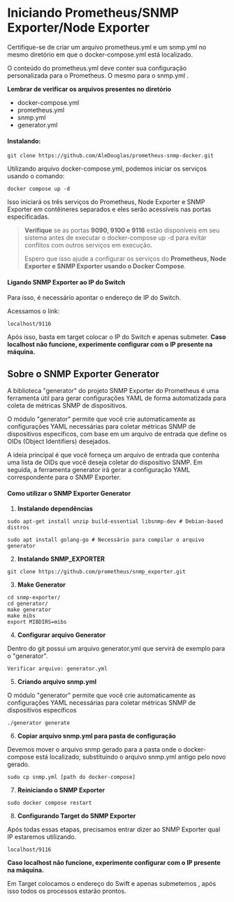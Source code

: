   
  

# Iniciando Prometheus/SNMP Exporter/Node Exporter 


Certifique-se de criar um arquivo prometheus.yml e um snmp.yml no mesmo diretório em que o docker-compose.yml está localizado.

O conteúdo do prometheus.yml deve conter sua configuração personalizada para o Prometheus.
O mesmo para o snmp.yml .

**Lembrar de verificar os arquivos presentes no diretório**
* docker-compose.yml
* prometheus.yml
* snmp.yml
* generator.yml

#### Instalando:

```
git clone https://github.com/AleDouglas/prometheus-snmp-docker.git
```

Utilizando arquivo docker-compose.yml, podemos iniciar os serviços usando o comando:
```
docker compose up -d
```
  

Isso iniciará os três serviços do Prometheus, Node Exporter e SNMP Exporter em contêineres separados e eles serão acessíveis nas portas especificadas.


>**Verifique** se as portas **9090, 9100 e 9116** estão disponíveis em seu sistema antes de executar o docker-compose up -d para evitar conflitos com outros serviços em execução.
>
>Espero que isso ajude a configurar os serviços do **Prometheus, Node Exporter e SNMP Exporter usando o Docker Compose**.


#### Ligando SNMP Exporter ao IP do Switch

Para isso, é necessário apontar o endereço de IP do Switch.


Acessamos o link:
```
localhost/9116
```
Após isso, basta em target colocar o IP do Switch e apenas submeter.
**Caso localhost não funcione, experimente configurar com o IP presente na máquina.**

  


  

## Sobre o SNMP Exporter Generator

A biblioteca "generator" do projeto SNMP Exporter do Prometheus é uma ferramenta útil para gerar configurações YAML de forma automatizada para coleta de métricas SNMP de dispositivos.

O módulo "generator" permite que você crie automaticamente as configurações YAML necessárias para coletar métricas SNMP de dispositivos específicos, com base em um arquivo de entrada que define os OIDs (Object Identifiers) desejados.

  

A ideia principal é que você forneça um arquivo de entrada que contenha uma lista de OIDs que você deseja coletar do dispositivo SNMP. Em seguida, a ferramenta generator irá gerar a configuração YAML correspondente para o SNMP Exporter.

  
  

#### Como utilizar o SNMP Exporter Generator
1. **Instalando dependências**
```
sudo apt-get install unzip build-essential libsnmp-dev # Debian-based distros

sudo apt install golang-go # Necessário para compilar o arquivo generator
```
  

2. **Instalando SNMP_EXPORTER**
```
git clone https://github.com/prometheus/snmp_exporter.git
```
  
3. **Make Generator**
```
cd snmp-exporter/
cd generator/
make generator
make mibs
export MIBDIRS=mibs
```
  
 4. **Configurar arquivo Generator**

Dentro do git possui um arquivo generator.yml que servirá de exemplo para o "generator".

```
Verificar arquivo: generator.yml
```

5. **Criando arquivo snmp.yml**

O módulo "generator" permite que você crie automaticamente as configurações YAML necessárias para coletar métricas SNMP de dispositivos específicos

```
./generator generate
```
  
6. **Copiar arquivo snmp.yml para pasta de configuração**

Devemos mover o arquivo snmp gerado para a pasta onde o docker-compose está localizado, substituíndo o arquivo snmp.yml antigo pelo novo gerado.

```
sudo cp snmp.yml [path do docker-compose]
```

7. **Reiniciando o SNMP Exporter**


```
sudo docker compose restart
```


8. **Configurando Target do SNMP Exporter**


Após todas essas etapas, precisamos entrar dizer ao SNMP Exporter qual IP estaremos utilizando.

```
localhost/9116
```
**Caso localhost não funcione, experimente configurar com o IP presente na máquina.**

Em Target colocamos o endereço do Swift e apenas submetemos , após isso todos os processos estarão prontos.




